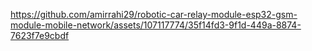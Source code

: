 

https://github.com/amirrahi29/robotic-car-relay-module-esp32-gsm-module-mobile-network/assets/107117774/35f14fd3-9f1d-449a-8874-7623f7e9cbdf

